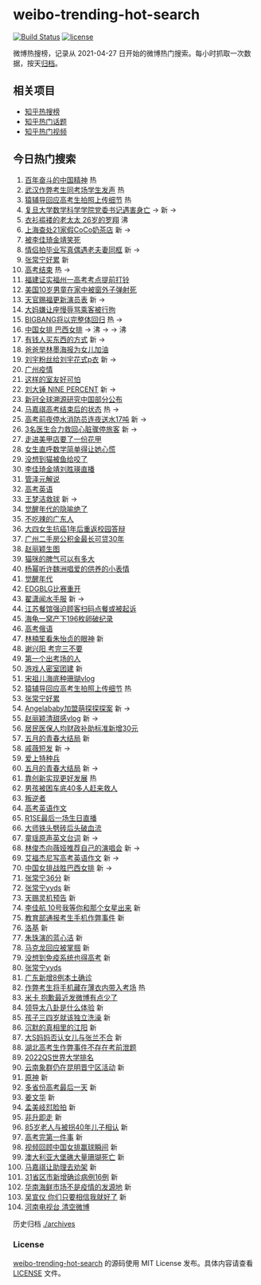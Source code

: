 # weibo-trending-hot-search

[![Build Status](https://github.com/justjavac/weibo-trending-hot-search/workflows/ci/badge.svg?branch=master)](https://github.com/justjavac/weibo-trending-hot-search/actions)
[![license](https://img.shields.io/github/license/justjavac/weibo-trending-hot-search)](https://github.com/justjavac/weibo-trending-hot-search/blob/master/LICENSE)

微博热搜榜，记录从 2021-04-27 日开始的微博热门搜索。每小时抓取一次数据，按天[归档](./archives)。

## 相关项目

- [知乎热搜榜](https://github.com/justjavac/zhihu-trending-top-search)
- [知乎热门话题](https://github.com/justjavac/zhihu-trending-hot-questions)
- [知乎热门视频](https://github.com/justjavac/zhihu-trending-hot-video)

## 今日热门搜索

<!-- BEGIN -->
<!-- 最后更新时间 Wed Jun 09 2021 09:05:21 GMT+0800 (China Standard Time) -->

1. [百年奋斗的中国精神](https://s.weibo.com//weibo?q=%23%E7%99%BE%E5%B9%B4%E5%A5%8B%E6%96%97%E7%9A%84%E4%B8%AD%E5%9B%BD%E7%B2%BE%E7%A5%9E%23&Refer=new_time)
   热
2. [武汉作弊考生同考场学生发声](https://s.weibo.com//weibo?q=%23%E6%AD%A6%E6%B1%89%E4%BD%9C%E5%BC%8A%E8%80%83%E7%94%9F%E5%90%8C%E8%80%83%E5%9C%BA%E5%AD%A6%E7%94%9F%E5%8F%91%E5%A3%B0%23&Refer=top)
   热
3. [猿辅导回应高考生拍照上传细节](https://s.weibo.com//weibo?q=%23%E7%8C%BF%E8%BE%85%E5%AF%BC%E5%9B%9E%E5%BA%94%E9%AB%98%E8%80%83%E7%94%9F%E6%8B%8D%E7%85%A7%E4%B8%8A%E4%BC%A0%E7%BB%86%E8%8A%82%23&Refer=top)
   热
4. [复旦大学数学科学学院党委书记遇害身亡](https://s.weibo.com//weibo?q=%23%E5%A4%8D%E6%97%A6%E5%A4%A7%E5%AD%A6%E6%95%B0%E5%AD%A6%E7%A7%91%E5%AD%A6%E5%AD%A6%E9%99%A2%E5%85%9A%E5%A7%94%E4%B9%A6%E8%AE%B0%E9%81%87%E5%AE%B3%E8%BA%AB%E4%BA%A1%23&Refer=top)
   -> 新 ->
5. [衣衫褴褛的老太太 26岁的罗翔](https://s.weibo.com//weibo?q=%E8%A1%A3%E8%A1%AB%E8%A4%B4%E8%A4%9B%E7%9A%84%E8%80%81%E5%A4%AA%E5%A4%AA%2026%E5%B2%81%E7%9A%84%E7%BD%97%E7%BF%94&Refer=top)
   沸
6. [上海查处21家假CoCo奶茶店](https://s.weibo.com//weibo?q=%23%E4%B8%8A%E6%B5%B7%E6%9F%A5%E5%A4%8421%E5%AE%B6%E5%81%87CoCo%E5%A5%B6%E8%8C%B6%E5%BA%97%23&Refer=top)
   新 ->
7. [被李佳琦金靖笑死](https://s.weibo.com//weibo?q=%23%E8%A2%AB%E6%9D%8E%E4%BD%B3%E7%90%A6%E9%87%91%E9%9D%96%E7%AC%91%E6%AD%BB%23&Refer=top)
8. [情侣拍毕业写真偶遇老夫妻同框](https://s.weibo.com//weibo?q=%23%E6%83%85%E4%BE%A3%E6%8B%8D%E6%AF%95%E4%B8%9A%E5%86%99%E7%9C%9F%E5%81%B6%E9%81%87%E8%80%81%E5%A4%AB%E5%A6%BB%E5%90%8C%E6%A1%86%23&Refer=top)
   新 ->
9. [张常宁好累](https://s.weibo.com//weibo?q=%E5%BC%A0%E5%B8%B8%E5%AE%81%E5%A5%BD%E7%B4%AF&Refer=top)
   新
10. [高考结束](https://s.weibo.com//weibo?q=%23%E9%AB%98%E8%80%83%E7%BB%93%E6%9D%9F%23&Refer=top)
    热 ->
11. [福建证实福州一高考考点提前打铃](https://s.weibo.com//weibo?q=%23%E7%A6%8F%E5%BB%BA%E8%AF%81%E5%AE%9E%E7%A6%8F%E5%B7%9E%E4%B8%80%E9%AB%98%E8%80%83%E8%80%83%E7%82%B9%E6%8F%90%E5%89%8D%E6%89%93%E9%93%83%23&Refer=top)
12. [美国10岁男童在家中被窗外子弹射死](https://s.weibo.com//weibo?q=%23%E7%BE%8E%E5%9B%BD10%E5%B2%81%E7%94%B7%E7%AB%A5%E5%9C%A8%E5%AE%B6%E4%B8%AD%E8%A2%AB%E7%AA%97%E5%A4%96%E5%AD%90%E5%BC%B9%E5%B0%84%E6%AD%BB%23&Refer=top)
13. [天官赐福更新演员表](https://s.weibo.com//weibo?q=%23%E5%A4%A9%E5%AE%98%E8%B5%90%E7%A6%8F%E6%9B%B4%E6%96%B0%E6%BC%94%E5%91%98%E8%A1%A8%23&Refer=top)
    新 ->
14. [大妈嫌让座慢辱骂乘客被行拘](https://s.weibo.com//weibo?q=%23%E5%A4%A7%E5%A6%88%E5%AB%8C%E8%AE%A9%E5%BA%A7%E6%85%A2%E8%BE%B1%E9%AA%82%E4%B9%98%E5%AE%A2%E8%A2%AB%E8%A1%8C%E6%8B%98%23&Refer=top)
15. [BIGBANG将以完整体回归](https://s.weibo.com//weibo?q=%23BIGBANG%E5%B0%86%E4%BB%A5%E5%AE%8C%E6%95%B4%E4%BD%93%E5%9B%9E%E5%BD%92%23&Refer=top)
    热 ->
16. [中国女排 巴西女排](https://s.weibo.com//weibo?q=%E4%B8%AD%E5%9B%BD%E5%A5%B3%E6%8E%92%20%E5%B7%B4%E8%A5%BF%E5%A5%B3%E6%8E%92&Refer=top)
    -> 沸 -> -> 沸
17. [有钱人买东西的方式](https://s.weibo.com//weibo?q=%23%E6%9C%89%E9%92%B1%E4%BA%BA%E4%B9%B0%E4%B8%9C%E8%A5%BF%E7%9A%84%E6%96%B9%E5%BC%8F%23&Refer=top)
    新 ->
18. [爸爸举林墨海报为女儿加油](https://s.weibo.com//weibo?q=%23%E7%88%B8%E7%88%B8%E4%B8%BE%E6%9E%97%E5%A2%A8%E6%B5%B7%E6%8A%A5%E4%B8%BA%E5%A5%B3%E5%84%BF%E5%8A%A0%E6%B2%B9%23&Refer=top)
19. [刘宇粉丝给刘宇花式p衣](https://s.weibo.com//weibo?q=%23%E5%88%98%E5%AE%87%E7%B2%89%E4%B8%9D%E7%BB%99%E5%88%98%E5%AE%87%E8%8A%B1%E5%BC%8Fp%E8%A1%A3%23&Refer=top)
    新 ->
20. [广州疫情](https://s.weibo.com//weibo?q=%23%E5%B9%BF%E5%B7%9E%E7%96%AB%E6%83%85%23&Refer=top)
21. [这样的室友好可怕](https://s.weibo.com//weibo?q=%23%E8%BF%99%E6%A0%B7%E7%9A%84%E5%AE%A4%E5%8F%8B%E5%A5%BD%E5%8F%AF%E6%80%95%23&Refer=top)
22. [刘大锤 NINE PERCENT](https://s.weibo.com//weibo?q=%E5%88%98%E5%A4%A7%E9%94%A4%20NINE%20PERCENT&Refer=top)
    新 ->
23. [新冠全球溯源研究中国部分公布](https://s.weibo.com//weibo?q=%23%E6%96%B0%E5%86%A0%E5%85%A8%E7%90%83%E6%BA%AF%E6%BA%90%E7%A0%94%E7%A9%B6%E4%B8%AD%E5%9B%BD%E9%83%A8%E5%88%86%E5%85%AC%E5%B8%83%23&Refer=top)
24. [马嘉祺高考结束后的状态](https://s.weibo.com//weibo?q=%23%E9%A9%AC%E5%98%89%E7%A5%BA%E9%AB%98%E8%80%83%E7%BB%93%E6%9D%9F%E5%90%8E%E7%9A%84%E7%8A%B6%E6%80%81%23&Refer=top)
    热 ->
25. [高考前夜停水消防员连夜送水17吨](https://s.weibo.com//weibo?q=%23%E9%AB%98%E8%80%83%E5%89%8D%E5%A4%9C%E5%81%9C%E6%B0%B4%E6%B6%88%E9%98%B2%E5%91%98%E8%BF%9E%E5%A4%9C%E9%80%81%E6%B0%B417%E5%90%A8%23&Refer=top)
    新 ->
26. [3名医生合力救回心脏骤停旅客](https://s.weibo.com//weibo?q=%233%E5%90%8D%E5%8C%BB%E7%94%9F%E5%90%88%E5%8A%9B%E6%95%91%E5%9B%9E%E5%BF%83%E8%84%8F%E9%AA%A4%E5%81%9C%E6%97%85%E5%AE%A2%23&Refer=top)
    新 ->
27. [走进美甲店要了一份花甲](https://s.weibo.com//weibo?q=%23%E8%B5%B0%E8%BF%9B%E7%BE%8E%E7%94%B2%E5%BA%97%E8%A6%81%E4%BA%86%E4%B8%80%E4%BB%BD%E8%8A%B1%E7%94%B2%23&Refer=top)
28. [女生直呼数学简单得让她心慌](https://s.weibo.com//weibo?q=%23%E5%A5%B3%E7%94%9F%E7%9B%B4%E5%91%BC%E6%95%B0%E5%AD%A6%E7%AE%80%E5%8D%95%E5%BE%97%E8%AE%A9%E5%A5%B9%E5%BF%83%E6%85%8C%23&Refer=top)
29. [没想到猫被鱼给咬了](https://s.weibo.com//weibo?q=%23%E6%B2%A1%E6%83%B3%E5%88%B0%E7%8C%AB%E8%A2%AB%E9%B1%BC%E7%BB%99%E5%92%AC%E4%BA%86%23&Refer=top)
30. [李佳琦金靖刘胜瑛直播](https://s.weibo.com//weibo?q=%23%E6%9D%8E%E4%BD%B3%E7%90%A6%E9%87%91%E9%9D%96%E5%88%98%E8%83%9C%E7%91%9B%E7%9B%B4%E6%92%AD%23&Refer=top)
31. [管泽元解说](https://s.weibo.com//weibo?q=%E7%AE%A1%E6%B3%BD%E5%85%83%E8%A7%A3%E8%AF%B4&Refer=top)
32. [高考英语](https://s.weibo.com//weibo?q=%E9%AB%98%E8%80%83%E8%8B%B1%E8%AF%AD&Refer=top)
33. [王梦洁救球](https://s.weibo.com//weibo?q=%23%E7%8E%8B%E6%A2%A6%E6%B4%81%E6%95%91%E7%90%83%23&Refer=top)
    新 ->
34. [觉醒年代的隐喻绝了](https://s.weibo.com//weibo?q=%23%E8%A7%89%E9%86%92%E5%B9%B4%E4%BB%A3%E7%9A%84%E9%9A%90%E5%96%BB%E7%BB%9D%E4%BA%86%23&Refer=top)
35. [不吃辣的广东人](https://s.weibo.com//weibo?q=%23%E4%B8%8D%E5%90%83%E8%BE%A3%E7%9A%84%E5%B9%BF%E4%B8%9C%E4%BA%BA%23&Refer=top)
36. [大四女生抗癌1年后重返校园答辩](https://s.weibo.com//weibo?q=%23%E5%A4%A7%E5%9B%9B%E5%A5%B3%E7%94%9F%E6%8A%97%E7%99%8C1%E5%B9%B4%E5%90%8E%E9%87%8D%E8%BF%94%E6%A0%A1%E5%9B%AD%E7%AD%94%E8%BE%A9%23&Refer=top)
37. [广州二手房公积金最长可贷30年](https://s.weibo.com//weibo?q=%23%E5%B9%BF%E5%B7%9E%E4%BA%8C%E6%89%8B%E6%88%BF%E5%85%AC%E7%A7%AF%E9%87%91%E6%9C%80%E9%95%BF%E5%8F%AF%E8%B4%B730%E5%B9%B4%23&Refer=top)
38. [赵丽颖生图](https://s.weibo.com//weibo?q=%23%E8%B5%B5%E4%B8%BD%E9%A2%96%E7%94%9F%E5%9B%BE%23&Refer=top)
39. [猫咪的脾气可以有多大](https://s.weibo.com//weibo?q=%23%E7%8C%AB%E5%92%AA%E7%9A%84%E8%84%BE%E6%B0%94%E5%8F%AF%E4%BB%A5%E6%9C%89%E5%A4%9A%E5%A4%A7%23&Refer=top)
40. [杨幂听许魏洲唱爱的供养的小表情](https://s.weibo.com//weibo?q=%23%E6%9D%A8%E5%B9%82%E5%90%AC%E8%AE%B8%E9%AD%8F%E6%B4%B2%E5%94%B1%E7%88%B1%E7%9A%84%E4%BE%9B%E5%85%BB%E7%9A%84%E5%B0%8F%E8%A1%A8%E6%83%85%23&Refer=top)
41. [觉醒年代](https://s.weibo.com//weibo?q=%E8%A7%89%E9%86%92%E5%B9%B4%E4%BB%A3&Refer=top)
42. [EDGBLG比赛重开](https://s.weibo.com//weibo?q=EDGBLG%E6%AF%94%E8%B5%9B%E9%87%8D%E5%BC%80&Refer=top)
43. [翟潇闻水手服](https://s.weibo.com//weibo?q=%23%E7%BF%9F%E6%BD%87%E9%97%BB%E6%B0%B4%E6%89%8B%E6%9C%8D%23&Refer=top)
    新 ->
44. [江苏餐馆强迫顾客扫码点餐或被起诉](https://s.weibo.com//weibo?q=%23%E6%B1%9F%E8%8B%8F%E9%A4%90%E9%A6%86%E5%BC%BA%E8%BF%AB%E9%A1%BE%E5%AE%A2%E6%89%AB%E7%A0%81%E7%82%B9%E9%A4%90%E6%88%96%E8%A2%AB%E8%B5%B7%E8%AF%89%23&Refer=top)
45. [海龟一窝产下196枚卵破纪录](https://s.weibo.com//weibo?q=%23%E6%B5%B7%E9%BE%9F%E4%B8%80%E7%AA%9D%E4%BA%A7%E4%B8%8B196%E6%9E%9A%E5%8D%B5%E7%A0%B4%E7%BA%AA%E5%BD%95%23&Refer=top)
46. [高考俄语](https://s.weibo.com//weibo?q=%E9%AB%98%E8%80%83%E4%BF%84%E8%AF%AD&Refer=top)
47. [林楠笙看朱怡贞的眼神](https://s.weibo.com//weibo?q=%23%E6%9E%97%E6%A5%A0%E7%AC%99%E7%9C%8B%E6%9C%B1%E6%80%A1%E8%B4%9E%E7%9A%84%E7%9C%BC%E7%A5%9E%23&Refer=top)
    新
48. [谢兴阳 考完三不要](https://s.weibo.com//weibo?q=%23%E8%B0%A2%E5%85%B4%E9%98%B3%20%E8%80%83%E5%AE%8C%E4%B8%89%E4%B8%8D%E8%A6%81%23&Refer=top)
49. [第一个出考场的人](https://s.weibo.com//weibo?q=%23%E7%AC%AC%E4%B8%80%E4%B8%AA%E5%87%BA%E8%80%83%E5%9C%BA%E7%9A%84%E4%BA%BA%23&Refer=top)
50. [游戏人密室团建](https://s.weibo.com//weibo?q=%23%E6%B8%B8%E6%88%8F%E4%BA%BA%E5%AF%86%E5%AE%A4%E5%9B%A2%E5%BB%BA%23&Refer=top)
    新
51. [宋祖儿海底种珊瑚vlog](https://s.weibo.com//weibo?q=%23%E5%AE%8B%E7%A5%96%E5%84%BF%E6%B5%B7%E5%BA%95%E7%A7%8D%E7%8F%8A%E7%91%9Avlog%23&Refer=top)
52. [猿辅导回应高考生拍照上传细节](https://s.weibo.com//weibo?q=%E7%8C%BF%E8%BE%85%E5%AF%BC%E5%9B%9E%E5%BA%94%E9%AB%98%E8%80%83%E7%94%9F%E6%8B%8D%E7%85%A7%E4%B8%8A%E4%BC%A0%E7%BB%86%E8%8A%82&Refer=top)
    热
53. [张常宁好累](https://s.weibo.com//weibo?q=%23%E5%BC%A0%E5%B8%B8%E5%AE%81%E5%A5%BD%E7%B4%AF%23&Refer=top)
54. [Angelababy加盟萌探探探案](https://s.weibo.com//weibo?q=%23Angelababy%E5%8A%A0%E7%9B%9F%E8%90%8C%E6%8E%A2%E6%8E%A2%E6%8E%A2%E6%A1%88%23&Refer=top)
    新 ->
55. [赵丽颖清甜感vlog](https://s.weibo.com//weibo?q=%E8%B5%B5%E4%B8%BD%E9%A2%96%E6%B8%85%E7%94%9C%E6%84%9Fvlog&Refer=top)
    新 ->
56. [居民医保人均财政补助标准新增30元](https://s.weibo.com//weibo?q=%23%E5%B1%85%E6%B0%91%E5%8C%BB%E4%BF%9D%E4%BA%BA%E5%9D%87%E8%B4%A2%E6%94%BF%E8%A1%A5%E5%8A%A9%E6%A0%87%E5%87%86%E6%96%B0%E5%A2%9E30%E5%85%83%23&Refer=top)
57. [五月的青春大结局](https://s.weibo.com//weibo?q=%E4%BA%94%E6%9C%88%E7%9A%84%E9%9D%92%E6%98%A5%E5%A4%A7%E7%BB%93%E5%B1%80&Refer=top)
    新
58. [戚薇短发](https://s.weibo.com//weibo?q=%23%E6%88%9A%E8%96%87%E7%9F%AD%E5%8F%91%23&Refer=top)
    新 ->
59. [爱上特种兵](https://s.weibo.com//weibo?q=%E7%88%B1%E4%B8%8A%E7%89%B9%E7%A7%8D%E5%85%B5&Refer=top)
60. [五月的青春大结局](https://s.weibo.com//weibo?q=%23%E4%BA%94%E6%9C%88%E7%9A%84%E9%9D%92%E6%98%A5%E5%A4%A7%E7%BB%93%E5%B1%80%23&Refer=top)
    新 ->
61. [靠创新实现更好发展](https://s.weibo.com//weibo?q=%23%E9%9D%A0%E5%88%9B%E6%96%B0%E5%AE%9E%E7%8E%B0%E6%9B%B4%E5%A5%BD%E5%8F%91%E5%B1%95%23&Refer=new_time)
    热
62. [男孩被困车底40多人赶来救人](https://s.weibo.com//weibo?q=%23%E7%94%B7%E5%AD%A9%E8%A2%AB%E5%9B%B0%E8%BD%A6%E5%BA%9540%E5%A4%9A%E4%BA%BA%E8%B5%B6%E6%9D%A5%E6%95%91%E4%BA%BA%23&Refer=top)
63. [叛逆者](https://s.weibo.com//weibo?q=%E5%8F%9B%E9%80%86%E8%80%85&Refer=top)
64. [高考英语作文](https://s.weibo.com//weibo?q=%E9%AB%98%E8%80%83%E8%8B%B1%E8%AF%AD%E4%BD%9C%E6%96%87&Refer=top)
65. [R1SE最后一场生日直播](https://s.weibo.com//weibo?q=%23R1SE%E6%9C%80%E5%90%8E%E4%B8%80%E5%9C%BA%E7%94%9F%E6%97%A5%E7%9B%B4%E6%92%AD%23&Refer=top)
66. [大师铁头劈砖后头破血流](https://s.weibo.com//weibo?q=%23%E5%A4%A7%E5%B8%88%E9%93%81%E5%A4%B4%E5%8A%88%E7%A0%96%E5%90%8E%E5%A4%B4%E7%A0%B4%E8%A1%80%E6%B5%81%23&Refer=top)
67. [童瑶原声英文台词](https://s.weibo.com//weibo?q=%23%E7%AB%A5%E7%91%B6%E5%8E%9F%E5%A3%B0%E8%8B%B1%E6%96%87%E5%8F%B0%E8%AF%8D%23&Refer=top)
    新 ->
68. [林俊杰向薇娅推荐自己的演唱会](https://s.weibo.com//weibo?q=%23%E6%9E%97%E4%BF%8A%E6%9D%B0%E5%90%91%E8%96%87%E5%A8%85%E6%8E%A8%E8%8D%90%E8%87%AA%E5%B7%B1%E7%9A%84%E6%BC%94%E5%94%B1%E4%BC%9A%23&Refer=top)
    新 ->
69. [艾福杰尼写高考英语作文](https://s.weibo.com//weibo?q=%23%E8%89%BE%E7%A6%8F%E6%9D%B0%E5%B0%BC%E5%86%99%E9%AB%98%E8%80%83%E8%8B%B1%E8%AF%AD%E4%BD%9C%E6%96%87%23&Refer=top)
    新 ->
70. [中国女排战胜巴西女排](https://s.weibo.com//weibo?q=%23%E4%B8%AD%E5%9B%BD%E5%A5%B3%E6%8E%92%E6%88%98%E8%83%9C%E5%B7%B4%E8%A5%BF%E5%A5%B3%E6%8E%92%23&Refer=top)
    新 ->
71. [张常宁36分](https://s.weibo.com//weibo?q=%23%E5%BC%A0%E5%B8%B8%E5%AE%8136%E5%88%86%23&Refer=top)
    新
72. [张常宁yyds](https://s.weibo.com//weibo?q=%E5%BC%A0%E5%B8%B8%E5%AE%81yyds&Refer=top)
    新
73. [天赐灵机预告](https://s.weibo.com//weibo?q=%23%E5%A4%A9%E8%B5%90%E7%81%B5%E6%9C%BA%E9%A2%84%E5%91%8A%23&Refer=top)
    新
74. [李佳航
    10号我等你和那个女星出来](https://s.weibo.com//weibo?q=%E6%9D%8E%E4%BD%B3%E8%88%AA%2010%E5%8F%B7%E6%88%91%E7%AD%89%E4%BD%A0%E5%92%8C%E9%82%A3%E4%B8%AA%E5%A5%B3%E6%98%9F%E5%87%BA%E6%9D%A5&Refer=top)
    新
75. [教育部通报考生手机作弊事件](https://s.weibo.com//weibo?q=%23%E6%95%99%E8%82%B2%E9%83%A8%E9%80%9A%E6%8A%A5%E8%80%83%E7%94%9F%E6%89%8B%E6%9C%BA%E4%BD%9C%E5%BC%8A%E4%BA%8B%E4%BB%B6%23&Refer=top)
    新
76. [洛基](https://s.weibo.com//weibo?q=%E6%B4%9B%E5%9F%BA&Refer=top) 新
77. [朱珠演的蓝心洁](https://s.weibo.com//weibo?q=%23%E6%9C%B1%E7%8F%A0%E6%BC%94%E7%9A%84%E8%93%9D%E5%BF%83%E6%B4%81%23&Refer=top)
    新
78. [马克龙回应被掌掴](https://s.weibo.com//weibo?q=%23%E9%A9%AC%E5%85%8B%E9%BE%99%E5%9B%9E%E5%BA%94%E8%A2%AB%E6%8E%8C%E6%8E%B4%23&Refer=top)
    新
79. [没想到免疫系统也得高考](https://s.weibo.com//weibo?q=%23%E6%B2%A1%E6%83%B3%E5%88%B0%E5%85%8D%E7%96%AB%E7%B3%BB%E7%BB%9F%E4%B9%9F%E5%BE%97%E9%AB%98%E8%80%83%23&Refer=top)
    新
80. [张常宁yyds](https://s.weibo.com//weibo?q=%23%E5%BC%A0%E5%B8%B8%E5%AE%81yyds%23&Refer=top)
81. [广东新增8例本土确诊](https://s.weibo.com//weibo?q=%23%E5%B9%BF%E4%B8%9C%E6%96%B0%E5%A2%9E8%E4%BE%8B%E6%9C%AC%E5%9C%9F%E7%A1%AE%E8%AF%8A%23&Refer=top)
82. [作弊考生将手机藏在薄衣内带入考场](https://s.weibo.com//weibo?q=%23%E4%BD%9C%E5%BC%8A%E8%80%83%E7%94%9F%E5%B0%86%E6%89%8B%E6%9C%BA%E8%97%8F%E5%9C%A8%E8%96%84%E8%A1%A3%E5%86%85%E5%B8%A6%E5%85%A5%E8%80%83%E5%9C%BA%23&Refer=top)
    热
83. [米卡
    抱歉最近发微博有点少了](https://s.weibo.com//weibo?q=%23%E7%B1%B3%E5%8D%A1%20%E6%8A%B1%E6%AD%89%E6%9C%80%E8%BF%91%E5%8F%91%E5%BE%AE%E5%8D%9A%E6%9C%89%E7%82%B9%E5%B0%91%E4%BA%86%23&Refer=top)
84. [领导太八卦是什么体验](https://s.weibo.com//weibo?q=%23%E9%A2%86%E5%AF%BC%E5%A4%AA%E5%85%AB%E5%8D%A6%E6%98%AF%E4%BB%80%E4%B9%88%E4%BD%93%E9%AA%8C%23&Refer=top)
    新
85. [孩子三四岁就该独立洗澡](https://s.weibo.com//weibo?q=%23%E5%AD%A9%E5%AD%90%E4%B8%89%E5%9B%9B%E5%B2%81%E5%B0%B1%E8%AF%A5%E7%8B%AC%E7%AB%8B%E6%B4%97%E6%BE%A1%23&Refer=top)
    新
86. [沉默的真相里的江阳](https://s.weibo.com//weibo?q=%23%E6%B2%89%E9%BB%98%E7%9A%84%E7%9C%9F%E7%9B%B8%E9%87%8C%E7%9A%84%E6%B1%9F%E9%98%B3%23&Refer=top)
    新
87. [大S妈妈否认女儿与张兰不合](https://s.weibo.com//weibo?q=%E5%A4%A7S%E5%A6%88%E5%A6%88%E5%90%A6%E8%AE%A4%E5%A5%B3%E5%84%BF%E4%B8%8E%E5%BC%A0%E5%85%B0%E4%B8%8D%E5%90%88&Refer=top)
    新
88. [湖北高考生作弊事件不存在考前泄题](https://s.weibo.com//weibo?q=%23%E6%B9%96%E5%8C%97%E9%AB%98%E8%80%83%E7%94%9F%E4%BD%9C%E5%BC%8A%E4%BA%8B%E4%BB%B6%E4%B8%8D%E5%AD%98%E5%9C%A8%E8%80%83%E5%89%8D%E6%B3%84%E9%A2%98%23&Refer=top)
89. [2022QS世界大学排名](https://s.weibo.com//weibo?q=%232022QS%E4%B8%96%E7%95%8C%E5%A4%A7%E5%AD%A6%E6%8E%92%E5%90%8D%23&Refer=top)
90. [云南象群仍在昆明晋宁区活动](https://s.weibo.com//weibo?q=%23%E4%BA%91%E5%8D%97%E8%B1%A1%E7%BE%A4%E4%BB%8D%E5%9C%A8%E6%98%86%E6%98%8E%E6%99%8B%E5%AE%81%E5%8C%BA%E6%B4%BB%E5%8A%A8%23&Refer=top)
    新
91. [原神](https://s.weibo.com//weibo?q=%E5%8E%9F%E7%A5%9E&Refer=top) 新
92. [多省份高考最后一天](https://s.weibo.com//weibo?q=%23%E5%A4%9A%E7%9C%81%E4%BB%BD%E9%AB%98%E8%80%83%E6%9C%80%E5%90%8E%E4%B8%80%E5%A4%A9%23&Refer=top)
    新
93. [姜文华](https://s.weibo.com//weibo?q=%E5%A7%9C%E6%96%87%E5%8D%8E&Refer=top) 新
94. [孟美岐怼脸拍](https://s.weibo.com//weibo?q=%23%E5%AD%9F%E7%BE%8E%E5%B2%90%E6%80%BC%E8%84%B8%E6%8B%8D%23&Refer=top)
    新
95. [非升即走](https://s.weibo.com//weibo?q=%E9%9D%9E%E5%8D%87%E5%8D%B3%E8%B5%B0&Refer=top)
    新
96. [85岁老人与被拐40年儿子相认](https://s.weibo.com//weibo?q=%2385%E5%B2%81%E8%80%81%E4%BA%BA%E4%B8%8E%E8%A2%AB%E6%8B%9040%E5%B9%B4%E5%84%BF%E5%AD%90%E7%9B%B8%E8%AE%A4%23&Refer=top)
    新
97. [高考完第一件事](https://s.weibo.com//weibo?q=%E9%AB%98%E8%80%83%E5%AE%8C%E7%AC%AC%E4%B8%80%E4%BB%B6%E4%BA%8B&Refer=top)
    新
98. [视频回顾中国女排赢球瞬间](https://s.weibo.com//weibo?q=%23%E8%A7%86%E9%A2%91%E5%9B%9E%E9%A1%BE%E4%B8%AD%E5%9B%BD%E5%A5%B3%E6%8E%92%E8%B5%A2%E7%90%83%E7%9E%AC%E9%97%B4%23&Refer=top)
    新
99. [澳大利亚大堡礁大量珊瑚死亡](https://s.weibo.com//weibo?q=%23%E6%BE%B3%E5%A4%A7%E5%88%A9%E4%BA%9A%E5%A4%A7%E5%A0%A1%E7%A4%81%E5%A4%A7%E9%87%8F%E7%8F%8A%E7%91%9A%E6%AD%BB%E4%BA%A1%23&Refer=top)
    新
100. [马嘉祺让助理去劝架](https://s.weibo.com//weibo?q=%E9%A9%AC%E5%98%89%E7%A5%BA%E8%AE%A9%E5%8A%A9%E7%90%86%E5%8E%BB%E5%8A%9D%E6%9E%B6&Refer=top)
     新
101. [31省区市新增确诊病例16例](https://s.weibo.com//weibo?q=%2331%E7%9C%81%E5%8C%BA%E5%B8%82%E6%96%B0%E5%A2%9E%E7%A1%AE%E8%AF%8A%E7%97%85%E4%BE%8B16%E4%BE%8B%23&Refer=top)
     新
102. [华南海鲜市场不是疫情的发源地](https://s.weibo.com//weibo?q=%23%E5%8D%8E%E5%8D%97%E6%B5%B7%E9%B2%9C%E5%B8%82%E5%9C%BA%E4%B8%8D%E6%98%AF%E7%96%AB%E6%83%85%E7%9A%84%E5%8F%91%E6%BA%90%E5%9C%B0%23&Refer=top)
     新
103. [吴宣仪
     你们只要相信我就好了](https://s.weibo.com//weibo?q=%E5%90%B4%E5%AE%A3%E4%BB%AA%20%E4%BD%A0%E4%BB%AC%E5%8F%AA%E8%A6%81%E7%9B%B8%E4%BF%A1%E6%88%91%E5%B0%B1%E5%A5%BD%E4%BA%86&Refer=top)
     新
104. [河南电视台 清空微博](https://s.weibo.com//weibo?q=%E6%B2%B3%E5%8D%97%E7%94%B5%E8%A7%86%E5%8F%B0%20%E6%B8%85%E7%A9%BA%E5%BE%AE%E5%8D%9A&Refer=top)

<!-- END -->

历史归档 [./archives](./archives)

### License

[weibo-trending-hot-search](https://github.com/justjavac/weibo-trending-hot-search)
的源码使用 MIT License 发布。具体内容请查看 [LICENSE](./LICENSE) 文件。
